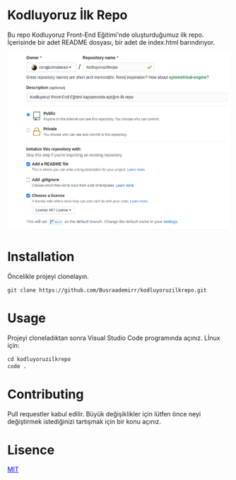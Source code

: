 # Kodluyoruz İlk Repo
Bu repo Kodluyoruz Front-End Eğitimi'nde oluşturduğumuz ilk repo. İçerisinde bir adet README dosyası, bir adet de index.html barındırıyor.

![Proje görseli](https://raw.githubusercontent.com/Kodluyoruz/taskforce/main/git/odev1/figures/github.png)

# Installation
Öncelikle projeyi clonelayın. 
```
git clone https://github.com/Busraademirr/kodluyoruzilkrepo.git
```

# Usage
Projeyi cloneladıktan sonra Visual Studio Code programında açınız.
Lİnux için:
```
cd kodluyoruzilkrepo
code .
```

# Contributing 
Pull requestler kabul edilir. Büyük değişiklikler için lütfen önce neyi değiştirmek istediğinizi tartışmak için bir konu açınız.

# Lisence
<span style="color:blue; text-decoration: underline;">MIT</span>